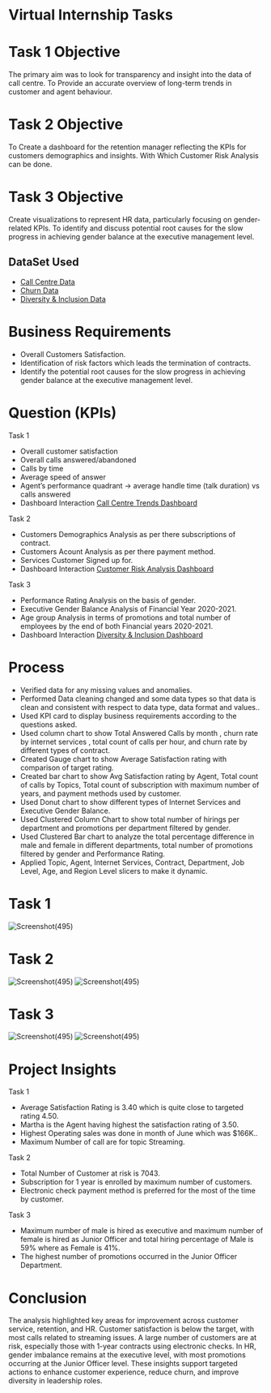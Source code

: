 # Virtual Internship Tasks

# Task 1 Objective
The primary aim was to look for transparency and insight into the data of call centre. To Provide an accurate overview of long-term trends in customer and agent behaviour.
# Task 2 Objective
To Create a dashboard for the retention manager reflecting the KPIs for customers demographics and insights. With Which Customer Risk Analysis can be done.
# Task 3 Objective
Create visualizations to represent HR data, particularly focusing on gender-related KPIs. To identify and discuss potential root causes for the slow progress in achieving gender balance at the executive management level.

## DataSet Used 
 - <a href="https://github.com/Alazizu6798/PWC--Virtual-Internship-Project/blob/main/01%20Call-Center-Dataset%20-%20Task%201.xlsx">Call Centre Data</a>
 - <a href="https://github.com/Alazizu6798/PWC--Virtual-Internship-Project/blob/main/02%20Churn-Dataset%20-%20Task%202.xlsx">Churn Data</a>
 - <a href="https://github.com/Alazizu6798/PWC--Virtual-Internship-Project/blob/main/03%20Diversity-Inclusion-Dataset%20-%20Task%203.xlsx">Diversity & Inclusion Data</a>
# Business Requirements

- Overall Customers Satisfaction.
- Identification of risk factors which leads the termination of contracts.
- Identify the potential root causes for the slow progress in achieving gender balance at the executive management level.

# Question (KPIs)
 Task 1
- Overall customer satisfaction
- Overall calls answered/abandoned
- Calls by time
- Average speed of answer
- Agent’s performance quadrant -> average handle time (talk duration) vs calls answered
- Dashboard Interaction <a href="https://github.com/Alazizu6798/PWC--Virtual-Internship-Project/blob/main/Call%20Centre%20Trends.pbix">Call Centre Trends Dashboard</a>

 Task 2
- Customers Demographics Analysis as per there subscriptions of contract.
- Customers Acount Analysis as per there payment method.
- Services Customer Signed up for.
- Dashboard Interaction <a href="https://github.com/Alazizu6798/PWC--Virtual-Internship-Project/blob/main/Customer%20Risk%20Analysis.pbix">Customer Risk Analysis Dashboard</a>

 Task 3
- Performance Rating Analysis on the basis of gender.
- Executive Gender Balance Analysis of Financial Year 2020-2021.
- Age group Analysis in terms of promotions and total number of employees by the end of both Financial years 2020-2021.
- Dashboard Interaction <a href="https://github.com/Alazizu6798/PWC--Virtual-Internship-Project/blob/main/Diversity%20%26%20Inclusion%20Dashboard.pbix">Diversity & Inclusion Dashboard</a>

# Process
- Verified data for any  missing values and anomalies.
- Performed Data cleaning changed and some data types so that data is clean and consistent with respect to data type, data format and values..
- Used KPI card to display business requirements according to the questions asked.
- Used column chart to show Total Answered Calls by month , churn rate by internet services , total count of calls per hour, and churn rate by different types of contract.
- Created Gauge chart to show Average Satisfaction rating with comparison of target rating.
- Created bar chart to show Avg Satisfaction rating by Agent, Total count of calls by Topics, Total count of subscription with maximum number of years, and payment methods used by customer.
- Used Donut chart to show different types of Internet Services and Executive Gender Balance.
- Used Clustered Column Chart to show total number of hirings per department and promotions per department filtered by gender.
- Used Clustered Bar chart to analyze the total percentage difference in male and female in different departments, total number of promotions filtered by gender and Performance Rating.
- Applied Topic, Agent, Internet Services, Contract, Department, Job Level, Age, and Region Level slicers to make it dynamic.

# Task 1
![Screenshot(495)](https://github.com/Alazizu6798/PWC--Virtual-Internship-Project/blob/main/Call%20centre%20Trend.png)

# Task 2
![Screenshot(495)](https://github.com/Alazizu6798/PWC--Virtual-Internship-Project/blob/main/churn%20Dashboard.png)
![Screenshot(495)](https://github.com/Alazizu6798/PWC--Virtual-Internship-Project/blob/main/Customer%20Risk%20Analysis.png)

# Task 3
![Screenshot(495)](https://github.com/Alazizu6798/PWC--Virtual-Internship-Project/blob/main/Diversity%20%26%20Inclusion%20Dashboard.png)
![Screenshot(495)](https://github.com/Alazizu6798/PWC--Virtual-Internship-Project/blob/main/Diversity%20%26%20Inclusion%20Dashboard%202.png)


# Project Insights 
 Task 1
- Average Satisfaction Rating is 3.40 which is quite close to targeted rating 4.50.
- Martha is the Agent having highest the satisfaction rating of 3.50.
- Highest Operating sales was done in month of June which was $166K..
- Maximum Number of call are for topic Streaming.

 Task 2
- Total Number of Customer at risk is 7043.
- Subscription for 1 year is enrolled by maximum number of customers.  
- Electronic check payment method is preferred for the most of the time by customer.

 Task 3
- Maximum number of male is hired as executive and maximum number of female is hired as Junior Officer  and total hiring percentage of Male is 59% where as Female is 41%.
- The highest number of promotions occurred in the Junior Officer Department.

# Conclusion
The analysis highlighted key areas for improvement across customer service, retention, and HR. Customer satisfaction is below the target, with most calls related to streaming issues. A large number of customers are at risk, especially those with 1-year contracts using electronic checks. In HR, gender imbalance remains at the executive level, with most promotions occurring at the Junior Officer level. These insights support targeted actions to enhance customer experience, reduce churn, and improve diversity in leadership roles.
